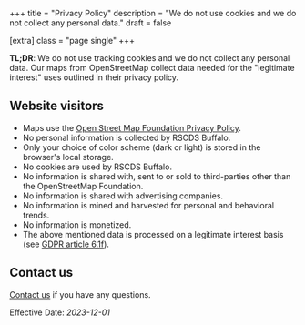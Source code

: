 +++
title = "Privacy Policy"
description = "We do not use cookies and we do not collect any personal data."
draft = false

[extra]
class = "page single"
+++

__TL;DR__: We do not use tracking cookies and we do not collect any personal data. Our maps from OpenStreetMap collect data needed for the "legitimate interest" uses outlined in their privacy policy.

## Website visitors

- Maps use the [Open Street Map Foundation Privacy Policy](https://osmfoundation.org/wiki/Privacy_Policy#Data_we_receive_automatically).
- No personal information is collected by RSCDS Buffalo.
- Only your choice of color scheme (dark or light) is stored in the browser's local storage.
- No cookies are used by RSCDS Buffalo.
- No information is shared with, sent to or sold to third-parties other than the OpenStreetMap Foundation.
- No information is shared with advertising companies.
- No information is mined and harvested for personal and behavioral trends.
- No information is monetized.
- The above mentioned data is processed on a legitimate interest basis (see [GDPR article 6.1f](https://gdpr-info.eu/art-6-gdpr/)).

## Contact us

[Contact us](mailto:rscdsbuffalo@eufalconimorph.com) if you have any questions.

Effective Date: _2023-12-01_
